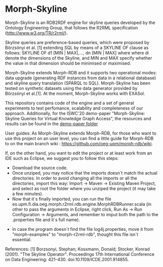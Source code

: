 # Morph-Skyline

Morph-Skyline is an RDB2RDF engine for skyline queries developed by the Ontology Engineering Group, that follows the R2RML specification (http://www.w3.org/TR/r2rml/). 

Skyline queries are preference-based queries, which were proposed by Börzsönyi et al. [1] extending SQL by means of a SKYLINE OF clause as follows: SKYLINE OF d1 [MIN | MAX],..., dn [MIN | MAX] where where di denote the dimensions of the Skyline, and MIN and MAX specify whether the value in that dimension should be minimised or maximised.

Morph-Skyline extends Morph-RDB and it supports two operational modes: data upgrade (generating RDF instances from data in a relational database) and skyline query translation (SPARQL to SQL). Morph-Skyline has been tested on synthetic datasets using the data generator provided by Börzsönyi et al.[1]. At the moment, Morph-Skyline works with EXASol.

This repository contains code of the engine and a set of general experiments to test perfomance, scalability and completeness of our approach.
Additionally, for the ISWC'20 demo-paper "Morph-Skyline: Skyline Queries for Virtual Knowledge Graph Access", the resources and results can be found in the [demo-paper folder](https://github.com/oeg-upm/morph-skyline/tree/master/demo-paper)

User guides:
As Morph-Skyline extends Morph-RDB, for those who want to use this project on an user level, you can find a little guide for Morph-RDB to on the main branch wiki : https://github.com/oeg-upm/morph-rdb/wiki.

If, on the other hand, you want to edit the project or at least work from an IDE such as Eclipse, we suggest you to follow this steps:
 - Download the source code.
 - Once unziped, you may notice that the imports doesn´t match the actual directories. In order to avoid changing all the imports or all the directories, import this way: Import -> Maven -> Existing Maven Project, and select as root the folder where you unziped the project (it may take a few minutes).
 - Now that it´s finally imported, you can run the file es.upm.fi.dia.oeg.morph.r2rml.rdb.engine.MorphRDBRunner.scala (in other to pass the arguments in Eclipse, right click, Run As -> Run Configuration -> Arguments, and remember to imput both the path to the .properties file and it´s full name).
* In case the program doesn´t find the file log4j.properties, move it from "morph-examples" to "morph-r2rml-rdb", thought this file isn´t essential.

<!--- Acknowledgement: Since January 2020, the development of morph-Skyline has been supported by the SPRINT project (http://sprint-transport.eu/).--->

References:
[1] Borzsonyi, Stephan; Kossmann, Donald; Stocker, Konrad (2001). "The Skyline Operator". Proceedings 17th International Conference on Data Engineering: 421–430. doi:10.1109/ICDE.2001.914855.
